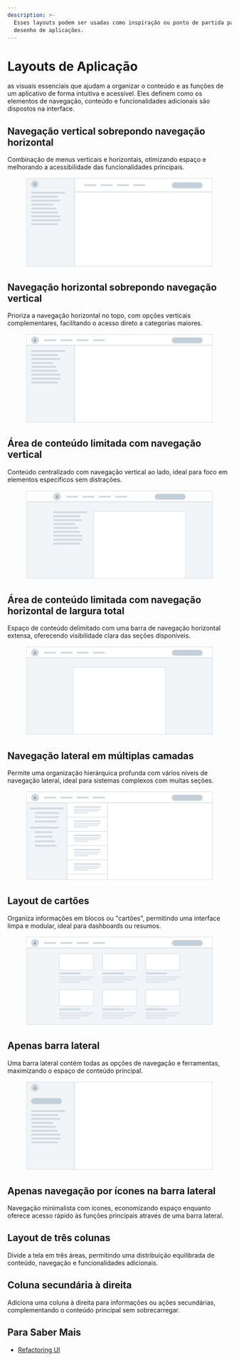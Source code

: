 ```yaml
---
description: >-
  Esses layouts podem ser usadas como inspiração ou ponto de partida para o
  desenho de aplicações.
---
```


# Layouts de Aplicação

as visuais essenciais que ajudam a organizar o conteúdo e as funções de um aplicativo de forma intuitiva e acessível. Eles definem como os elementos de navegação, conteúdo e funcionalidades adicionais são dispostos na interface.

## **Navegação vertical sobrepondo navegação horizontal**

Combinação de menus verticais e horizontais, otimizando espaço e melhorando a acessibilidade das funcionalidades principais.

<figure><img src="../.gitbook/assets/image (18).png" alt=""><figcaption></figcaption></figure>

## **Navegação horizontal sobrepondo navegação vertical**

&#x20;Prioriza a navegação horizontal no topo, com opções verticais complementares, facilitando o acesso direto a categorias maiores.

<figure><img src="../.gitbook/assets/image (2).png" alt=""><figcaption></figcaption></figure>

## **Área de conteúdo limitada com navegação vertical**

Conteúdo centralizado com navegação vertical ao lado, ideal para foco em elementos específicos sem distrações.

<figure><img src="../.gitbook/assets/image (1).png" alt=""><figcaption></figcaption></figure>

## **Área de conteúdo limitada com navegação horizontal de largura total**

Espaço de conteúdo delimitado com uma barra de navegação horizontal extensa, oferecendo visibilidade clara das seções disponíveis.

<figure><img src="../.gitbook/assets/image (1) (1) (1).png" alt=""><figcaption></figcaption></figure>

## **Navegação lateral em múltiplas camadas**

Permite uma organização hierárquica profunda com vários níveis de navegação lateral, ideal para sistemas complexos com muitas seções.

<figure><img src="../.gitbook/assets/image (20).png" alt=""><figcaption></figcaption></figure>

## **Layout de cartões**

Organiza informações em blocos ou "cartões", permitindo uma interface limpa e modular, ideal para dashboards ou resumos.

<figure><img src="../.gitbook/assets/image (23).png" alt=""><figcaption></figcaption></figure>

## **Apenas barra lateral**

Uma barra lateral contém todas as opções de navegação e ferramentas, maximizando o espaço de conteúdo principal.

<figure><img src="../.gitbook/assets/image.png" alt=""><figcaption></figcaption></figure>

## **Apenas navegação por ícones na barra lateral**

Navegação minimalista com ícones, economizando espaço enquanto oferece acesso rápido às funções principais através de uma barra lateral.

## **Layout de três colunas**

Divide a tela em três áreas, permitindo uma distribuição equilibrada de conteúdo, navegação e funcionalidades adicionais.

## **Coluna secundária à direita**

Adiciona uma coluna à direita para informações ou ações secundárias, complementando o conteúdo principal sem sobrecarregar.

## Para Saber Mais

* [Refactoring UI](https://www.refactoringui.com/)
